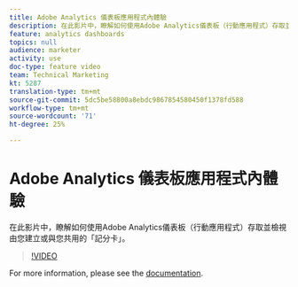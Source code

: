 ```yaml
---
title: Adobe Analytics 儀表板應用程式內體驗
description: 在此影片中，瞭解如何使用Adobe Analytics儀表板（行動應用程式）存取並檢視由您建立或與您共用的「記分卡」。
feature: analytics dashboards
topics: null
audience: marketer
activity: use
doc-type: feature video
team: Technical Marketing
kt: 5287
translation-type: tm+mt
source-git-commit: 5dc5be58800a8ebdc9867854580450f1378fd588
workflow-type: tm+mt
source-wordcount: '71'
ht-degree: 25%

---
```



# Adobe Analytics 儀表板應用程式內體驗

在此影片中，瞭解如何使用Adobe Analytics儀表板（行動應用程式）存取並檢視由您建立或與您共用的「記分卡」。

>[!VIDEO](https://video.tv.adobe.com/v/34545/?quality=12)

For more information, please see the [documentation](https://docs.adobe.com/help/zh-Hant/analytics/analyze/mobapp/home.html).
